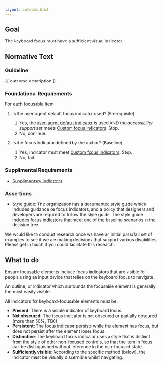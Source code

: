 ```yaml
---
layout: outcome.html
---
```


## Goal

The keyboard focus must have a sufficient visual indicator.

## Normative Text

<div class="normative">

### Guideline

  <p>{{ outcome.description }}</p>

<div class="nested">

### Foundational Requirements

For each focusable item:

1. Is the user-agent default focus indicator used? (Prerequisite)
    1. Yes, the [user-agent default indicator](methods/default-focus-indicator) is used AND the *accessibility support set* meets [Custom focus indicators](methods/custom-focus-indicator). Stop.
    2. No, continue.


3. Is the focus indicator defined by the author? (Baseline)
    1.  Yes, indicator must meet [Custom focus indicators](methods/custom-focus-indicator). Stop.
    2.  No, fail.

  </div>

### Supplimental Requirements

- [Supplimentary indicators](methods/supplimentary-indicators).


### Assertions

- Style guide: The organization has a documented style guide which includes guidance on focus indicators, and a policy that designers and developers are required to follow the style guide. The style guide includes focus indicators that meet one of the baseline scenarios in the decision tree.

</div>

<p class="note">We would like to conduct research once we have an initial pass/fail set of examples to see if we are making decisions that support various disabilities. Please get in touch if you could facilitate this research.</p>


## What to do

Ensure focusable elements include focus indicators that are visible for people using an input device that relies on the keyboard focus to navigate.

An outline, or indicator which surrounds the focusable element is generally the most easily visible. 

All indicators for keyboard-focusable elements must be:

* **Present**: There is a visible indicator of keyboard focus.
* **Not obscured**: The focus indicator is not obscured or partially obscured (more than 50%, TBC) 
* **Persistent**: The focus indicator persists while the element has focus, but does not persist after the element loses focus.
* **Distinctive**: The keyboard focus indicator uses a style that is distinct from the style of other non-focused controls, so that the item in focus can be distinguished without reference to the non-focused state. 
* **Sufficiently visible**: According to the specific method (below), the indicator must be visually discernible whilst navigating.
